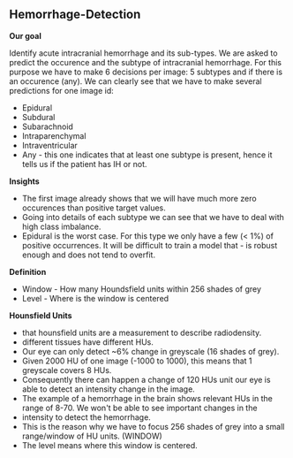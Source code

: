 ## Hemorrhage-Detection

__Our goal__

Identify acute intracranial hemorrhage and its sub-types. We are asked to predict the occurence and the subtype of intracranial hemorrhage. For this purpose we have to make 6 decisions per image: 5 subtypes and if there is an occurence (any). We can clearly see that we have to make several predictions for one image id:
- Epidural
- Subdural
- Subarachnoid
- Intraparenchymal
- Intraventricular
- Any - this one indicates that at least one subtype is present, hence it tells us if the patient has IH or not.

__Insights__

- The first image already shows that we will have much more zero occurences than positive target values.
- Going into details of each subtype we can see that we have to deal with high class imbalance.
- Epidural is the worst case. For this type we only have a few (< 1%) of positive occurrences. It will be difficult to train a model that - is robust enough and does not tend to overfit.

__Definition__

- Window - How many Houndsfield units within 256 shades of grey
- Level - Where is the window is centered

__Hounsfield Units__

- that hounsfield units are a measurement to describe radiodensity.
- different tissues have different HUs.
- Our eye can only detect ~6% change in greyscale (16 shades of grey).
- Given 2000 HU of one image (-1000 to 1000), this means that 1 greyscale covers 8 HUs.
- Consequently there can happen a change of 120 HUs unit our eye is able to detect an intensity change in the image.
- The example of a hemorrhage in the brain shows relevant HUs in the range of 8-70. We won't be able to see important changes in the 
- intensity to detect the hemorrhage.
- This is the reason why we have to focus 256 shades of grey into a small range/window of HU units. (WINDOW)
- The level means where this window is centered.



